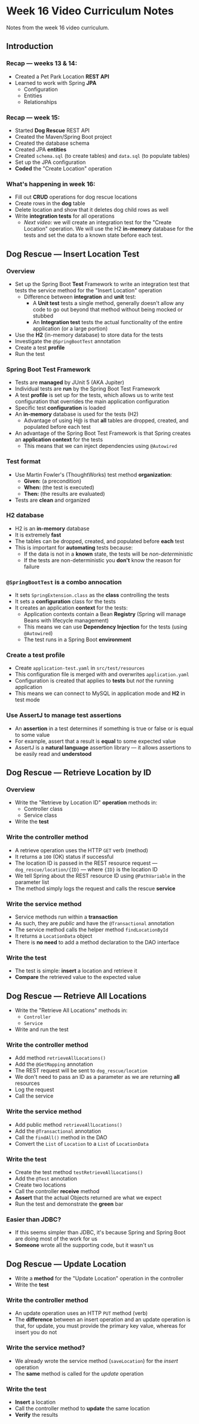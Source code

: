 # Week 16 Video Curriculum Notes

Notes from the week 16 video curriculum.

## Introduction

### Recap — weeks 13 & 14:

-   Created a Pet Park Location **REST API**
-   Learned to work with Spring **JPA**
    -   Configuration
    -   Entities
    -   Relationships

### Recap — week 15:

-   Started **Dog Rescue** REST API
-   Created the Maven/Spring Boot project
-   Created the database schema
-   Created JPA **entities**
-   Created `schema.sql` (to create tables) and `data.sql` (to populate tables)
-   Set up the JPA configuration
-   **Coded** the "Create Location" operation

### What's happening in week 16:

-   Fill out **CRUD** operations for dog rescue locations
-   Create rows in the **dog** table
-   Delete location and show that it deletes dog child rows as well
-   Write **integration tests** for all operations
    -   _Next video:_ we will create an integration test for the "Create Location" operation. We will use the H2 **in-memory** database for the tests and set the data to a known state before each test.

## Dog Rescue — Insert Location Test

### Overview

-   Set up the Spring Boot **Test** Framework to write an integration test that tests the service method for the "Insert Location" operation
    -   Difference between **integration** and **unit** test:
        -   A **Unit test** tests a single method, generally doesn't allow any code to go out beyond that method without being mocked or stubbed
        -   An **Integration test** tests the actual functionality of the entire application (or a large portion)
-   Use the **H2** (in-memory database) to store data for the tests
-   Investigate the `@SpringBootTest` annotation
-   Create a test **profile**
-   Run the test

### Spring Boot Test Framework

-   Tests are **managed** by JUnit 5 (AKA Jupiter)
-   Individual tests are **run** by the Spring Boot Test Framework
-   A test **profile** is set up for the tests, which allows us to write test configuration that overrides the main application configuration
-   Specific test **configuration** is loaded
-   An **in-memory** database is used for the tests (H2)
    -   Advantage of using H@ is that **all** tables are dropped, created, and populated before each test
-   An advantage of the Spring Boot Test Framework is that Spring creates an **application context** for the tests
    -   This means that we can inject dependencies using `@Autowired`

### Test format

-   Use Martin Fowler's (ThoughtWorks) test method **organization**:
    -   **Given:** (a precondition)
    -   **When:** (the test is executed)
    -   **Then:** (the results are evaluated)
-   Tests are **clean** and organized

### H2 database

-   H2 is an **in-memory** database
-   It is extremely **fast**
-   The tables can be dropped, created, and populated before **each** test
-   This is important for **automating** tests because:
    -   If the data is not in a **known** state, the tests will be _non-deterministic_
    -   If the tests are non-deterministic you **don't** know the reason for failure

### `@SpringBootTest` is a combo annocation

-   It sets `SpringExtension.class` as the **class** controlling the tests
-   It sets a **configuration** class for the tests
-   It creates an application **context** for the tests:
    -   Application contexts contain a Bean **Registry** (Spring will manage Beans with lifecycle management)
    -   This means we can use **Dependency Injection** for the tests (using `@Autowired`)
    -   The test runs in a Spring Boot **environment**

### Create a test profile

-   Create `application-test.yaml` in `src/test/resources`
-   This configuration file is merged with and overwrites `application.yaml`
-   Configuration is created that applies to **tests** but _not_ the running application
-   This means we can connect to MySQL in application mode and **H2** in test mode

### Use AssertJ to manage test assertions

-   An **assertion** in a test determines if something is true or false or is equal to some value
-   For example, assert that a result is **equal** to some expected value
-   AssertJ is a **natural language** assertion library — it allows assertions to be easily read and **understood**

## Dog Rescue — Retrieve Location by ID

### Overview

-   Write the "Retrieve by Location ID" **operation** methods in:
    -   Controller class
    -   Service class
-   Write the **test**

### Write the controller method

-   A retrieve operation uses the HTTP `GET` verb (method)
-   It returns a `100` (OK) status if successful
-   The location ID is passed in the REST resource request — `dog_rescue/location/{ID}` — where `{ID}` is the location ID
-   We tell Spring about the REST resource ID using `@PathVariable` in the parameter list
-   The method simply logs the request and calls the rescue **service**

### Write the service method

-   Service methods run within a **transaction**
-   As such, they are _public_ and have the `@Transactional` annotation
-   The service method calls the helper method `findLocationById`
-   It returns a `LocationData` object
-   There is **no need** to add a method declaration to the DAO interface

### Write the test

-   The test is simple: **insert** a location and retrieve it
-   **Compare** the retrieved value to the expected value

## Dog Rescue — Retrieve All Locations

-   Write the "Retrieve All Locations" methods in:
    -   `Controller`
    -   `Service`
-   Write and run the test

### Write the controller method

-   Add method `retrieveAllLocations()`
-   Add the `@GetMapping` annotation
-   The REST request will be sent to `dog_rescue/location`
-   We don't need to pass an ID as a parameter as we are returning **all** resources
-   Log the request
-   Call the service

### Write the service method

-   Add public method `retrieveAllLocations()`
-   Add the `@Transactional` annotation
-   Call the `findAll()` method in the DAO
-   Convert the `List` of `Location` to a `List` of `LocationData`

### Write the test

-   Create the test method `testRetrieveAllLocations()`
-   Add the `@Test` annotation
-   Create two locations
-   Call the controller **receive** method
-   **Assert** that the actual Objects returned are what we expect
-   Run the test and demonstrate the **green** bar

### Easier than JDBC?

-   If this seems simpler than JDBC, it's because Spring and Spring Boot are doing most of the work for us
-   **Someone** wrote all the supporting code, but it wasn't us

## Dog Rescue — Update Location

-   Write a **method** for the "Update Location" operation in the controller
-   Write the **test**

### Write the controller method

-   An update operation uses an HTTP `PUT` method (verb)
-   The **difference** between an insert operation and an update operation is that, for update, you must provide the primary key value, whereas for insert you do not

### Write the service method?

-   We already wrote the service method (`saveLocation`) for the _insert_ operation
-   The **same** method is called for the _update_ operation

### Write the test

-   **Insert** a location
-   Call the controller method to **update** the same location
-   **Verify** the results

<!-- ## Dog Rescue — Delete Location -->
